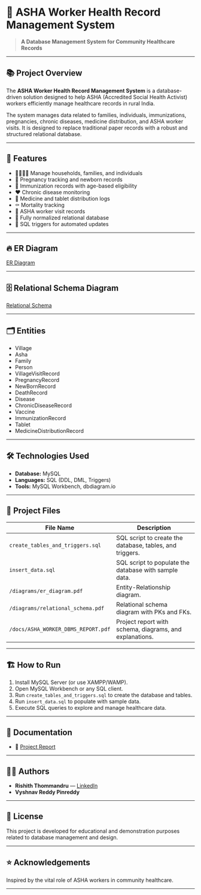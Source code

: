 # 🏥 ASHA Worker Health Record Management System

> **A Database Management System for Community Healthcare Records**

---

## 📚 Project Overview

The **ASHA Worker Health Record Management System** is a database-driven solution designed to help ASHA (Accredited Social Health Activist) workers efficiently manage healthcare records in rural India.

The system manages data related to families, individuals, immunizations, pregnancies, chronic diseases, medicine distribution, and ASHA worker visits. It is designed to replace traditional paper records with a robust and structured relational database.

---

## 🚀 Features

- 👨‍👩‍👧‍👦 Manage households, families, and individuals
- 🤰 Pregnancy tracking and newborn records
- 💉 Immunization records with age-based eligibility
- ❤️ Chronic disease monitoring
- 💊 Medicine and tablet distribution logs
- ⚰️ Mortality tracking
- 📝 ASHA worker visit records
- 🔗 Fully normalized relational database
- 🔄 SQL triggers for automated updates

---

## 🔥 ER Diagram

[ER Diagram](./diagrams/er_diagram.pdf)

---

## 🗄️ Relational Schema Diagram

[Relational Schema](./diagrams/relational_schema.pdf)

---

## 🗂️ Entities

- Village
- Asha
- Family
- Person
- VillageVisitRecord
- PregnancyRecord
- NewBornRecord
- DeathRecord
- Disease
- ChronicDiseaseRecord
- Vaccine
- ImmunizationRecord
- Tablet
- MedicineDistributionRecord

---

## 🛠️ Technologies Used

- **Database:** MySQL
- **Languages:** SQL (DDL, DML, Triggers)
- **Tools:** MySQL Workbench, dbdiagram.io

---

## 📂 Project Files

| File Name                        | Description                                          |
|----------------------------------|------------------------------------------------------|
| `create_tables_and_triggers.sql` | SQL script to create the database, tables, and triggers. |
| `insert_data.sql`                | SQL script to populate the database with sample data.|
| `/diagrams/er_diagram.pdf`       | Entity-Relationship diagram.                         |
| `/diagrams/relational_schema.pdf`| Relational schema diagram with PKs and FKs.          |
| `/docs/ASHA_WORKER_DBMS_REPORT.pdf`   | Project report with schema, diagrams, and explanations.|

---

## 🏗️ How to Run

1. Install MySQL Server (or use XAMPP/WAMP).
2. Open MySQL Workbench or any SQL client.
3. Run `create_tables_and_triggers.sql` to create the database and tables.
4. Run `insert_data.sql` to populate with sample data.
5. Execute SQL queries to explore and manage healthcare data.

---

## 📄 Documentation

- 📑 [Project Report](./docs/ASHA_WORKER_DBMS_REPORT.pdf)

---

## 👨‍💻 Authors

- **Rishith Thommandru** — [LinkedIn](https://www.linkedin.com/in/rishith-thommandru)
- **Vyshnav Reddy Pinreddy**

---

## 📜 License

This project is developed for educational and demonstration purposes related to database management and design.

---

## ⭐ Acknowledgements

Inspired by the vital role of ASHA workers in community healthcare.

---
